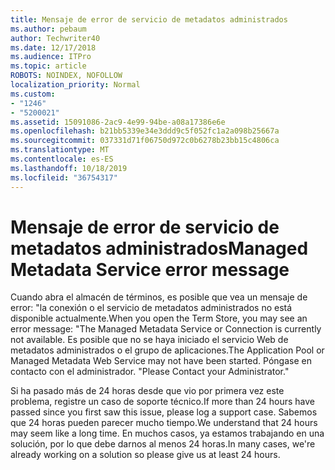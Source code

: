 ```yaml
---
title: Mensaje de error de servicio de metadatos administrados
ms.author: pebaum
author: Techwriter40
ms.date: 12/17/2018
ms.audience: ITPro
ms.topic: article
ROBOTS: NOINDEX, NOFOLLOW
localization_priority: Normal
ms.custom:
- "1246"
- "5200021"
ms.assetid: 15091086-2ac9-4e99-94be-a08a17386e6e
ms.openlocfilehash: b21bb5339e34e3ddd9c5f052fc1a2a098b25667a
ms.sourcegitcommit: 037331d71f06750d972c0b6278b23bb15c4806ca
ms.translationtype: MT
ms.contentlocale: es-ES
ms.lasthandoff: 10/18/2019
ms.locfileid: "36754317"
---
```

# <a name="managed-metadata-service-error-message"></a><span data-ttu-id="1c5f7-102">Mensaje de error de servicio de metadatos administrados</span><span class="sxs-lookup"><span data-stu-id="1c5f7-102">Managed Metadata Service error message</span></span>

<span data-ttu-id="1c5f7-103">Cuando abra el almacén de términos, es posible que vea un mensaje de error: "la conexión o el servicio de metadatos administrados no está disponible actualmente.</span><span class="sxs-lookup"><span data-stu-id="1c5f7-103">When you open the Term Store, you may see an error message: "The Managed Metadata Service or Connection is currently not available.</span></span> <span data-ttu-id="1c5f7-104">Es posible que no se haya iniciado el servicio Web de metadatos administrados o el grupo de aplicaciones.</span><span class="sxs-lookup"><span data-stu-id="1c5f7-104">The Application Pool or Managed Metadata Web Service may not have been started.</span></span> <span data-ttu-id="1c5f7-105">Póngase en contacto con el administrador. "</span><span class="sxs-lookup"><span data-stu-id="1c5f7-105">Please Contact your Administrator."</span></span>
  
<span data-ttu-id="1c5f7-106">Si ha pasado más de 24 horas desde que vio por primera vez este problema, registre un caso de soporte técnico.</span><span class="sxs-lookup"><span data-stu-id="1c5f7-106">If more than 24 hours have passed since you first saw this issue, please log a support case.</span></span> <span data-ttu-id="1c5f7-107">Sabemos que 24 horas pueden parecer mucho tiempo.</span><span class="sxs-lookup"><span data-stu-id="1c5f7-107">We understand that 24 hours may seem like a long time.</span></span> <span data-ttu-id="1c5f7-108">En muchos casos, ya estamos trabajando en una solución, por lo que debe darnos al menos 24 horas.</span><span class="sxs-lookup"><span data-stu-id="1c5f7-108">In many cases, we're already working on a solution so please give us at least 24 hours.</span></span>
  